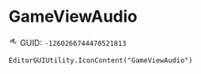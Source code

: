 # GameViewAudio
![](/img/GameViewAudio.png)
GUID: `-1260266744470521813`
```
EditorGUIUtility.IconContent("GameViewAudio")
```
